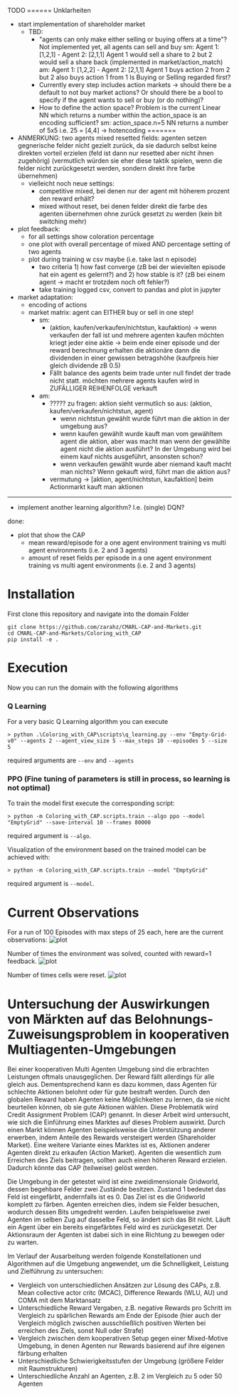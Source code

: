 TODO 
====== Unklarheiten
- start implementation of shareholder market
    - TBD:
        - "agents can only make either selling or buying offers at a time"? Not implemented yet, all agents can sell and buy 
          sm: Agent 1: [1,2,1] - Agent 2: [2,1,1] Agent 1 would sell a share to 2 but 2 would sell a share back (implemented in market/action_match)
          am: Agent 1: [1,2,2] - Agent 2: [2,1,1] Agent 1 buys action 2 from 2 but 2 also buys action 1 from 1
          Is Buying or Selling regarded first?
        - Currently every step includes action markets -> should there be a default to not buy market actions? Or should there be a bool to specify
          if the agent wants to sell or buy (or do nothing)?
        - How to define the action space? Problem is the current Linear NN which returns a number within the action_space
            is an encoding sufficient? sm: action_space.n=5 NN returns a number of 5x5 i.e. 25 = [4,4] -> hotencoding
=======
- ANMERKUNG: two agents mixed resetted fields: agenten setzen gegnerische felder nicht gezielt zurück, da sie dadurch selbst keine direkten vorteil erzielen (feld ist dann nur resetted aber nicht ihnen zugehörig) (vermutlich würden sie eher diese taktik spielen, wenn die felder nicht zurückgesetzt werden, sondern direkt ihre farbe übernehmen)
    - vielleicht noch neue settings: 
        - competitive mixed, bei denen nur der agent mit höherem prozent den reward erhält?
        - mixed without reset, bei denen felder direkt die farbe des agenten übernehmen ohne zurück gesetzt zu werden (kein bit switching mehr)
- plot feedback:
    - for all settings show coloration percentage
    - one plot with overall percentage of mixed AND percentage setting of two agents
    - plot during training w csv maybe (i.e. take last n episode)
        - two criteria 1) how fast converge (zB bei der wievielten episode hat ein agent es gelernt?) and 2) how stable is it? (zB bei einem agent -> macht er trotzdem noch oft fehler?) 
        - take training logged csv, convert to pandas and plot in jupyter
- market adaptation:
    - encoding of actions
    - market matrix: agent can EITHER buy or sell in one step!
        - sm: 
            - (aktion, kaufen/verkaufen/nichtstun, kaufaktion) -> wenn verkaufen der fall ist und mehrere agenten kaufen möchten kriegt jeder eine aktie -> beim ende einer episode und der reward berechnung erhalten die aktionäre dann die dividenden in einer gewissen betragshöhe (kaufpreis hier gleich dividende zB 0.5)
            - Fällt balance des agents beim trade unter null findet der trade nicht statt. möchten mehrere agents kaufen wird in ZUFÄLLIGER REIHENFOLGE verkauft
        - am: 
            - ????? zu fragen:
            aktion sieht vermutlich so aus: (aktion, kaufen/verkaufen/nichtstun, agent)
                - wenn nichtstun gewählt wurde führt man die aktion in der umgebung aus?
                - wenn kaufen gewählt wurde kauft man vom gewähltem agent die aktion, aber was macht man wenn der gewählte agent nicht die aktion ausführt? In der Umgebung wird bei einem kauf nichts ausgeführt, ansonsten schon?
                - wenn verkaufen gewählt wurde aber niemand kauft macht man nichts? Wenn gekauft wird, führt man die aktion aus?
            - vermutung -> [aktion, agent/nichtstun, kaufaktion] beim Actionmarkt kauft man aktionen 
            
-------------
- implement another learning algorithm? I.e. (single) DQN?

done:
- plot that show the CAP
    - mean reward/episode for a one agent environment training vs multi agent environments (i.e. 2 and 3 agents)
    - amount of reset fields per episode in a one agent environment training vs multi agent environments (i.e. 2 and 3 agents)
# Installation
First clone this repository and navigate into the domain Folder
```
git clone https://github.com/zarahz/CMARL-CAP-and-Markets.git
cd CMARL-CAP-and-Markets/Coloring_with_CAP
pip install -e .
```

# Execution
Now you can run the domain with the following algorithms

### Q Learning 
For a very basic Q Learning algorithm you can execute
```
> python .\Coloring_with_CAP\scripts\q_learning.py --env "Empty-Grid-v0" --agents 2 --agent_view_size 5 --max_steps 10 --episodes 5 --size 5
```
required arguments are `--env` and `--agents`

### PPO (Fine tuning of parameters is still in process, so learning is not optimal)
To train the model first execute the corresponding script:
```
> python -m Coloring_with_CAP.scripts.train --algo ppo --model "EmptyGrid" --save-interval 10 --frames 80000
```
required argument is `--algo`.

Visualization of the environment based on the trained model can be achieved with:
```
> python -m Coloring_with_CAP.scripts.train --model "EmptyGrid"
```
required argument is `--model`.


# Current Observations
For a run of 100 Episodes with max steps of 25 each, here are the current observations: 
![plot](./Coloring_with_CAP/visualization/plots/Rewards_per_episode.png)

Number of times the environment was solved, counted with reward=1 feedback.
![plot](./Coloring_with_CAP/visualization/plots/Goal_achievements_per_setting.png)

Number of times cells were reset.
![plot](./Coloring_with_CAP/visualization/plots/Reset_fields_per_setting.png)

# Untersuchung der Auswirkungen von Märkten auf das Belohnungs-Zuweisungsproblem in kooperativen Multiagenten-Umgebungen

Bei einer kooperativen Multi Agenten Umgebung sind die
erbrachten Leistungen oftmals unausgeglichen. Der Reward fällt allerdings für alle gleich aus.
Dementsprechend kann es dazu kommen, dass Agenten für schlechte Aktionen belohnt oder
für gute bestraft werden. Durch den globalen Reward haben Agenten keine Möglichkeiten zu
lernen, da sie nicht beurteilen können, ob sie gute Aktionen wählen. Diese Problematik wird
Credit Assignment Problem (CAP) genannt.
In dieser Arbeit wird untersucht, wie sich die Einführung eines Marktes auf dieses Problem
auswirkt. Durch einen Markt können Agenten beispielsweise die Unterstützung anderer
erwerben, indem Anteile des Rewards versteigert werden (Shareholder Market). Eine
weitere Variante eines Marktes ist es, Aktionen anderer Agenten direkt zu erkaufen (Action
Market). Agenten die wesentlich zum Erreichen des Ziels beitragen, sollten auch einen
höheren Reward erzielen. Dadurch könnte das CAP (teilweise) gelöst werden.

Die Umgebung in der getestet wird ist eine zweidimensionale Gridworld, dessen begehbare
Felder zwei Zustände besitzen. Zustand 1 bedeutet das Feld ist eingefärbt, andernfalls ist es
0. Das Ziel ist es die Gridworld komplett zu färben. Agenten erreichen dies, indem sie Felder
besuchen, wodurch dessen Bits umgedreht werden. Laufen beispielsweise zwei Agenten im
selben Zug auf dasselbe Feld, so ändert sich das Bit nicht. Läuft ein Agent über ein bereits
eingefärbtes Feld wird es zurückgesetzt. Der Aktionsraum der Agenten ist dabei sich in eine
Richtung zu bewegen oder zu warten.

Im Verlauf der Ausarbeitung werden folgende Konstellationen und Algorithmen auf die
Umgebung angewendet, um die Schnelligkeit, Leistung und Zielführung zu untersuchen:
- Vergleich von unterschiedlichen Ansätzen zur Lösung des CAPs, z.B. Mean collective
actor critc (MCAC), Difference Rewards (WLU, AU) und COMA mit dem Marktansatz
- Unterschiedliche Reward Vergaben, z.B. negative Rewards pro Schritt im Vergleich zu
spärlichen Rewards am Ende der Episode (hier auch der Vergleich möglich zwischen
ausschließlich positiven Werten bei erreichen des Ziels, sonst Null oder Strafe)
- Vergleich zwischen dem kooperativen Setup gegen einer Mixed-Motive Umgebung,
in denen Agenten nur Rewards basierend auf ihre eigenen färbung erhalten
- Unterschiedliche Schwierigkeitsstufen der Umgebung (größere Felder mit
Raumstrukturen)
- Unterschiedliche Anzahl an Agenten, z.B. 2 im Vergleich zu 5 oder 50 Agenten